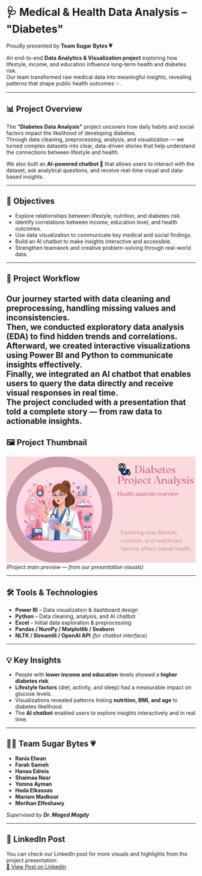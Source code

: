 # 🩺 Medical & Health Data Analysis – "Diabetes"

Proudly presented by **Team Sugar Bytes 💗**

An end-to-end **Data Analytics & Visualization project** exploring how lifestyle, income, and education influence long-term health and diabetes risk.  
Our team transformed raw medical data into meaningful insights, revealing patterns that shape public health outcomes ✨.

---

## 📊 Project Overview

The **“Diabetes Data Analysis”** project uncovers how daily habits and social factors impact the likelihood of developing diabetes.  
Through data cleaning, preprocessing, analysis, and visualization — we turned complex datasets into clear, data-driven stories that help understand the connections between lifestyle and health.

We also built an **AI-powered chatbot 🤖** that allows users to interact with the dataset, ask analytical questions, and receive real-time visual and data-based insights.

---

## 🎯 Objectives

- Explore relationships between lifestyle, nutrition, and diabetes risk.  
- Identify correlations between income, education level, and health outcomes.  
- Use data visualization to communicate key medical and social findings.  
- Build an AI chatbot to make insights interactive and accessible.  
- Strengthen teamwork and creative problem-solving through real-world data.

---

## 🧩 Project Workflow

Our journey started with **data cleaning and preprocessing**, handling missing values and inconsistencies.  
Then, we conducted **exploratory data analysis (EDA)** to find hidden trends and correlations.  
Afterward, we created **interactive visualizations** using Power BI and Python to communicate insights effectively.  
Finally, we integrated an **AI chatbot** that enables users to query the data directly and receive visual responses in real time.  
The project concluded with a **presentation** that told a complete story — from raw data to actionable insights.  
---

## 🖼️ Project Thumbnail
![Project Cover](1.PNG)  
*(Project main preview — from our presentation visuals)*

---

## 🛠️ Tools & Technologies

- **Power BI** – Data visualization & dashboard design  
- **Python** – Data cleaning, analysis, and AI chatbot  
- **Excel** – Initial data exploration & preprocessing  
- **Pandas / NumPy / Matplotlib / Seaborn**  
- **NLTK / Streamlit / OpenAI API** *(for chatbot interface)*  

---

## 💡 Key Insights

- People with **lower income and education** levels showed a **higher diabetes risk**.  
- **Lifestyle factors** (diet, activity, and sleep) had a measurable impact on glucose levels.  
- Visualizations revealed patterns linking **nutrition, BMI, and age** to diabetes likelihood.  
- The **AI chatbot** enabled users to explore insights interactively and in real time.

---

## 👩‍💻 Team Sugar Bytes 💗

- **Rania Elwan**  
- **Farah Sameh**  
- **Hanaa Edreis**  
- **Shaimaa Nasr**  
- **Yomna Ayman**  
- **Hoda Elkassas**  
- **Mariam Madkour**  
- **Merihan Elfeshawy**

_Supervised by **Dr. Maged Magdy**_

---

## 📢 LinkedIn Post

You can check our LinkedIn post for more visuals and highlights from the project presentation:  
[🔗 View Post on LinkedIn](https://www.linkedin.com/posts/raniaaa-elwan_dataanalysis-python-streamlit-activity-7385772457963458560-dUFr?utm_source=share&utm_medium=member_desktop&rcm=ACoAAEfQjFIB5CtFymhWh2lMQ0NAyTyiO_QSR9Q)

